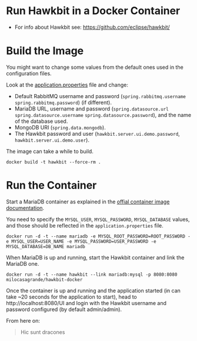 Run Hawkbit in a Docker Container
=================================

* For info about Hawkbit see: https://github.com/eclipse/hawkbit/

Build the Image
===============

You might want to change some values from the default ones used in the configuration
files.

Look at the [application.properties](./application.properties) file and change:

* Default RabbitMQ username and password (`spring.rabbitmq.username` `spring.rabbitmq.password`) (if different).
* MariaDB URL, username and password (`spring.datasource.url` `spring.datasource.username` `spring.datasource.password`), and the name of the database used.
* MongoDB URI (`spring.data.mongodb`).
* The Hawkbit password and user (`hawkbit.server.ui.demo.password`, `hawkbit.server.ui.demo.user`).

The image can take a while to build.

    docker build -t hawkbit --force-rm .

Run the Container
=================

Start a MariaDB container as explained in the [offial container image documentation](https://hub.docker.com/_/mariadb/).

You need to specify the `MYSQL_USER`, `MYSQL_PASSWORD`, `MYSQL_DATABASE` values,
and those should be reflected in the `application.properties` file.

    docker run -d -t --name mariadb -e MYSQL_ROOT_PASSWORD=ROOT_PASSWORD -e MYSQL_USER=USER_NAME -e MYSQL_PASSWORD=USER_PASSWORD -e MYSQL_DATABASE=DB_NAME mariadb

When MariaDB is up and running, start the Hawkbit container and link the MariaDB one.

    docker run -d -t --name hawkbit --link mariadb:mysql -p 8080:8080 milocasagrande/hawkbit-docker

Once the container is up and running and the application started (in can take
~20 seconds for the application to start), head to http://localhost:8080/UI and
login with the Hawkbit username and password configured (by default admin/admin).

From here on:

> Hic sunt dracones
